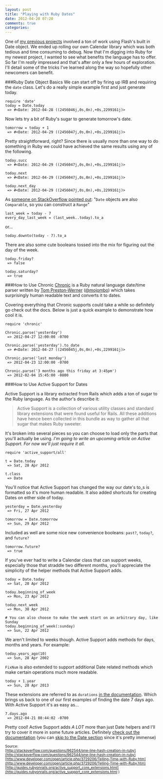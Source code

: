 ```yaml
---
layout: post
title: "Playing with Ruby Dates"
date: 2012-04-28 07:20
comments: true
categories: 
---
```


One of [my previous projects](https://vimeo.com/40633070) involved a ton of work using Flash's built in Date object. We ended up rolling our own Calendar library which was both tedious and time consuming to debug. Now that I'm digging into Ruby for my newest project, I wanted to see what benefits the language has to offer. So far I'm *really* impressed and that's after only a few hours of exploration. I'll detail some of the tricks I've learned along the way so hopefully other newcomers can benefit.

###Ruby Date Object Basics
We can start off by firing up IRB and requiring the `date` class. Let's do a really simple example first and just generate today.

```
require 'date'
today = Date.today
 => #<Date: 2012-04-28 ((2456046j,0s,0n),+0s,2299161j)>
```

Now lets try a bit of Ruby's sugar to generate tomorrow's date.

```
tomorrow = today + 1
 => #<Date: 2012-04-29 ((2456047j,0s,0n),+0s,2299161j)> 
```
Pretty straightforward, right? Since there is usually more than one way to do something in Ruby we could have achieved the same results using any of the following.

```
today.succ
 => #<Date: 2012-04-29 ((2456047j,0s,0n),+0s,2299161j)>

today.next
 => #<Date: 2012-04-29 ((2456047j,0s,0n),+0s,2299161j)> 

today.next_day
 => #<Date: 2012-04-29 ((2456047j,0s,0n),+0s,2299161j)> 
```

As [someone on StackOverflow pointed out](http://stackoverflow.com/questions/962544/one-line-hash-creation-in-ruby):
"`Date` objects are also `Comparable`, so you can construct a `Range`"
```
last_week = today - 7
every_day_last_week = (last_week..today).to_a
```

or...

```
today.downto(today - 7).to_a
```

There are also some cute booleans tossed into the mix for figuring out the day of the week.

```
today.friday?
 => false

today.saturday?
 => true
```

###How to Use Chronic
[Chronic](https://github.com/mojombo/chronic/) is a Ruby natural language date/time parser written by [Tom Preston-Werner](http://tom.preston-werner.com/) ([@mojombo](https://twitter.com/#!/mojombo)) which takes surprisingly human readable text and converts it to dates.

Covering everything that Chronic supports could take a while so definitely go check out the docs. Below is just a quick example to demonstrate how cool it is.

```
require 'chronic'

Chronic.parse('yesterday')
 => 2012-04-27 12:00:00 -0700

Chronic.parse('yesterday').to_date
 => #<Date: 2012-04-27 ((2456045j,0s,0n),+0s,2299161j)> 

Chronic.parse('last monday')
 => 2012-04-23 12:00:00 -0700 

Chronic.parse('3 months ago this friday at 3:45pm')
 => 2012-02-04 15:45:00 -0800
```

###How to Use Active Support for Dates

Active Support is a library extracted from Rails which adds a ton of sugar to the Ruby language. As the author's describe it:

>Active Support is a collection of various utility classes and standard library extensions that were found useful for Rails. All these additions have hence been collected in this bundle as way to gather all that sugar that makes Ruby sweeter.

It's broken into several pieces so you can choose to load only the parts that you'll actually be using. *I'm going to write an upcoming article on Active Support. For now we'll just require it all.*

```
require 'active_support/all'

t = Date.today
 => Sat, 28 Apr 2012

t.class
 => Date 
```

You'll notice that Active Support has changed the way our date's to_s is formatted so it's more human readable. It also added shortcuts for creating Dates on either side of today.

```
yesterday = Date.yesterday
 => Fri, 27 Apr 2012 
 
tomorrow = Date.tomorrow
 => Sun, 29 Apr 2012
```

Included as well are some nice new convenience booleans: `past?`, `today?`, and `future?`
```
tomorrow.future?
 => true
```

If you've ever had to write a Calendar class that can support weeks, especially those that straddle two different months, you'll appreciate the simplicity of the helper methods that Active Support adds.

```
today = Date.today
 => Sat, 28 Apr 2012

today.beginning_of_week
 => Mon, 23 Apr 2012

today.next_week
 => Mon, 30 Apr 2012

# You can also choose to make the week start on an arbitrary day, like Sunday
today.beginning_of_week(:sunday)
 => Sun, 22 Apr 2012
```    

We aren't limited to weeks though. Active Support adds methods for days, months and years. For example:

```
today.years_ago(10)
 => Sun, 28 Apr 2002
```

`FixNum` is also extended to support additional Date related methods which make certain operations much more readable.

```
today + 1.year
 => Sun, 28 Apr 2013
```

These extensions are referred to as `durations` [in the documentation](http://guides.rubyonrails.org/active_support_core_extensions.html).
Which brings us back to one of our first examples of finding the date 7 days ago. With Active Support it's as easy as...

```
7.days.ago
 => 2012-04-21 08:44:02 -0700
```

Pretty cool! Active Support adds *A LOT* more than just Date helpers and I'll try to cover it more in some future articles. Definitely [check out the documentation](http://guides.rubyonrails.org/active_support_core_extensions.html) (you can [skip to the Date section](http://guides.rubyonrails.org/active_support_core_extensions.html#extensions-to-date) since it's pretty immense)

<small>Source:<br />
[http://stackoverflow.com/questions/962544/one-line-hash-creation-in-ruby](http://stackoverflow.com/questions/962544/one-line-hash-creation-in-ruby)
[http://www.developer.com/open/article.php/3729206/Telling-Time-with-Ruby.htm](http://www.developer.com/open/article.php/3729206/Telling-Time-with-Ruby.htm)
[http://guides.rubyonrails.org/active_support_core_extensions.html](http://guides.rubyonrails.org/active_support_core_extensions.html )</small>